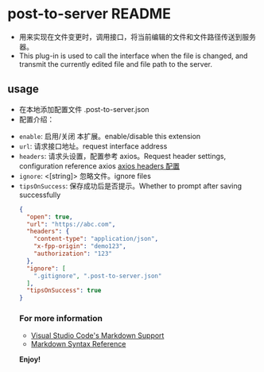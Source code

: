 # post-to-server README

- 用来实现在文件变更时，调用接口，将当前编辑的文件和文件路径传送到服务器。
- This plug-in is used to call the interface when the file is changed, and transmit the currently edited file and file path to the server.

## usage
  - 在本地添加配置文件 .post-to-server.json
  - 配置介绍：

* `enable`: <boolean> 启用/关闭 本扩展。enable/disable this extension
* `url`: <string> 请求接口地址。request interface address
* `headers`: <object>请求头设置，配置参考 axios。Request header settings, configuration reference axios [axios headers 配置](http://axios-js.com/zh-cn/docs/index.html)
* `ignore`: <[string]> 忽略文件。ignore files
* `tipsOnSuccess`: <boolean> 保存成功后是否提示。Whether to prompt after saving successfully

```json
{
  "open": true,
  "url": "https://abc.com",
  "headers": {
    "content-type": "application/json",
    "x-fpp-origin": "demo123",
    "authorization": "123"
  },
  "ignore": [
    ".gitignore", ".post-to-server.json"
  ],
  "tipsOnSuccess": true
}
```

### For more information

* [Visual Studio Code's Markdown Support](http://code.visualstudio.com/docs/languages/markdown)
* [Markdown Syntax Reference](https://github.com/CiroMzy/post-to-server)

**Enjoy!**

